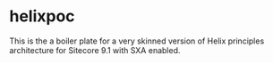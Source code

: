 # helixpoc
This is the a boiler plate for a very skinned version of Helix principles architecture for Sitecore 9.1 with SXA enabled.
